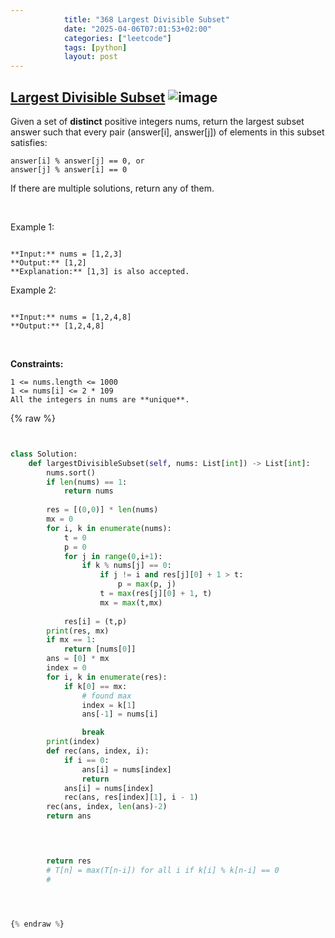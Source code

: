 ```yaml
---
            title: "368 Largest Divisible Subset"
            date: "2025-04-06T07:01:53+02:00"
            categories: ["leetcode"]
            tags: [python]
            layout: post
---
```

            
## [Largest Divisible Subset](https://leetcode.com/problems/largest-divisible-subset) ![image](https://img.shields.io/badge/Difficulty-Medium-orange)

Given a set of **distinct** positive integers nums, return the largest subset answer such that every pair (answer[i], answer[j]) of elements in this subset satisfies:

	answer[i] % answer[j] == 0, or
	answer[j] % answer[i] == 0

If there are multiple solutions, return any of them.

 

Example 1:

```

**Input:** nums = [1,2,3]
**Output:** [1,2]
**Explanation:** [1,3] is also accepted.

```

Example 2:

```

**Input:** nums = [1,2,4,8]
**Output:** [1,2,4,8]

```

 

**Constraints:**

	1 <= nums.length <= 1000
	1 <= nums[i] <= 2 * 109
	All the integers in nums are **unique**.

{% raw %}


```python


class Solution:
    def largestDivisibleSubset(self, nums: List[int]) -> List[int]:
        nums.sort()
        if len(nums) == 1:
            return nums
        
        res = [(0,0)] * len(nums)
        mx = 0
        for i, k in enumerate(nums):
            t = 0
            p = 0
            for j in range(0,i+1):
                if k % nums[j] == 0:
                    if j != i and res[j][0] + 1 > t:
                        p = max(p, j)
                    t = max(res[j][0] + 1, t) 
                    mx = max(t,mx)
                    
            res[i] = (t,p)
        print(res, mx)
        if mx == 1:
            return [nums[0]]
        ans = [0] * mx
        index = 0
        for i, k in enumerate(res):
            if k[0] == mx:
                # found max
                index = k[1]
                ans[-1] = nums[i]

                break
        print(index)
        def rec(ans, index, i):
            if i == 0:
                ans[i] = nums[index]
                return
            ans[i] = nums[index]
            rec(ans, res[index][1], i - 1)
        rec(ans, index, len(ans)-2)
        return ans

        


        return res
        # T[n] = max(T[n-i]) for all i if k[i] % k[n-i] == 0
        # 

        


{% endraw %}
```
